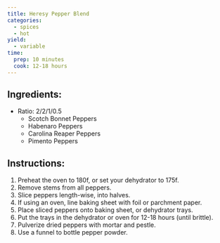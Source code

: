 ```yaml
---
title: Heresy Pepper Blend
categories:
  - spices
  - hot
yield:
  - variable
time:  
  prep: 10 minutes
  cook: 12-18 hours
---
```


## Ingredients:
* Ratio: 2/2/1/0.5
  * Scotch Bonnet Peppers
  * Habenaro Peppers
  * Carolina Reaper Peppers
  * Pimento Peppers

## Instructions:
1. Preheat the oven to 180f, or set your dehydrator to 175f.
2. Remove stems from all peppers.
3. Slice peppers length-wise, into halves.
4. If using an oven, line baking sheet with foil or parchment paper.
5. Place sliced peppers onto baking sheet, or dehydrator trays.
6. Put the trays in the dehydrator or oven for 12-18 hours (until brittle).
7. Pulverize dried peppers with mortar and pestle.
8. Use a funnel to bottle pepper powder.

